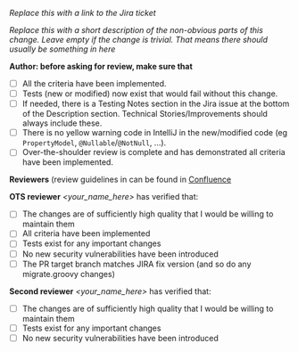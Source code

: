 *Replace this with a link to the Jira ticket*

*Replace this with a short description of the non-obvious parts of this change. Leave empty if the change is trivial. 
That means there should usually be something in here*

**Author: before asking for review, make sure that**
- [ ] All the criteria have been implemented.
- [ ] Tests (new or modified) now exist that would fail without this change.
- [ ] If needed, there is a Testing Notes section in the Jira issue at the bottom of the Description section. Technical Stories/Improvements should always include these.
- [ ] There is no yellow warning code in IntelliJ in the new/modified code (eg `PropertyModel`, `@Nullable`/`@NotNull`, ...).
- [ ] Over-the-shoulder review is complete and has demonstrated all criteria have been implemented.

**Reviewers** (review guidelines in  can be found in [Confluence](https://unimarket.atlassian.net/wiki/spaces/DEV/pages/307429377/Code+Reviews)

**OTS reviewer** *<your_name_here>* has verified that:
- [ ] The changes are of sufficiently high quality that I would be willing to maintain them
- [ ] All criteria have been implemented
- [ ] Tests exist for any important changes
- [ ] No new security vulnerabilities have been introduced
- [ ] The PR target branch matches JIRA fix version (and so do any migrate.groovy changes)

**Second reviewer** *<your_name_here>* has verified that: 
- [ ] The changes are of sufficiently high quality that I would be willing to maintain them
- [ ] Tests exist for any important changes
- [ ] No new security vulnerabilities have been introduced
